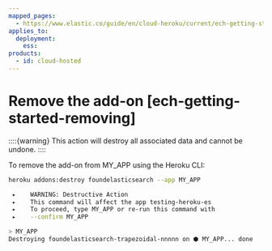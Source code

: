 ```yaml
---
mapped_pages:
  - https://www.elastic.co/guide/en/cloud-heroku/current/ech-getting-started-removing.html
applies_to:
  deployment:
    ess:
products:
  - id: cloud-hosted
---
```


# Remove the add-on [ech-getting-started-removing]

::::{warning}
This action will destroy all associated data and cannot be undone.
::::


To remove the add-on from MY_APP using the Heroku CLI:

```bash
heroku addons:destroy foundelasticsearch --app MY_APP

 ▸    WARNING: Destructive Action
 ▸    This command will affect the app testing-heroku-es
 ▸    To proceed, type MY_APP or re-run this command with
 ▸    --confirm MY_APP

> MY_APP
Destroying foundelasticsearch-trapezoidal-nnnnn on ⬢ MY_APP... done
```

